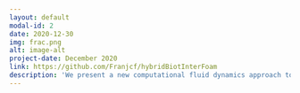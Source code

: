 ```yaml
---
layout: default
modal-id: 2
date: 2020-12-30
img: frac.png
alt: image-alt
project-date: December 2020
link: https://github.com/Franjcf/hybridBiotInterFoam
description: 'We present a new computational fluid dynamics approach to simulating two-phase flow in hybrid systems containing solid-free regions and deformable porous matrices. Our approach is based on the derivation of a unique set of volume-averaged partial differential equations that asymptotically approach the Navier-Stokes Volume-of-Fluid equations in solid-free-regions and multiphase Biot Theory in porous regions. The resulting equations extend our recently developed Darcy-Brinkman-Biot framework to multiphase flow. Through careful consideration of interfacial dynamics (relative permeability and capillary effects) and extensive benchmarking, we show that the resulting model accurately captures the strong two-way coupling that is often exhibited between multiple fluids and deformable porous media. Thus, it can be used to represent flow-induced material deformation (swelling, compression) and failure (cracking, fracturing). The accompanying open-source numerical implementation, hybridBiotInterFoam, effectively marks the extension of computational fluid mechanics into modeling multiscale multiphase flow in deformable porous systems. The versatility of the solver is illustrated through applications related to material failure in poroelastic coastal barriers and surface deformation due to fluid injection in poro-visco-plastic systems.'
---
```

